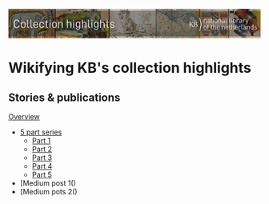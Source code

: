 ![Banner](stories/images//banners/KBTopstukkenBannerWikimedia_EN.jpg)
# Wikifying KB's collection highlights 

## Stories & publications
[Overview](stories/index.md)
- [5 part series]()
  - [Part 1]()
  - [Part 2]()
  - [Part 3]()
  - [Part 4]()
  - [Part 5]()
- [Medium post 1()
- [Medium pots 2()

